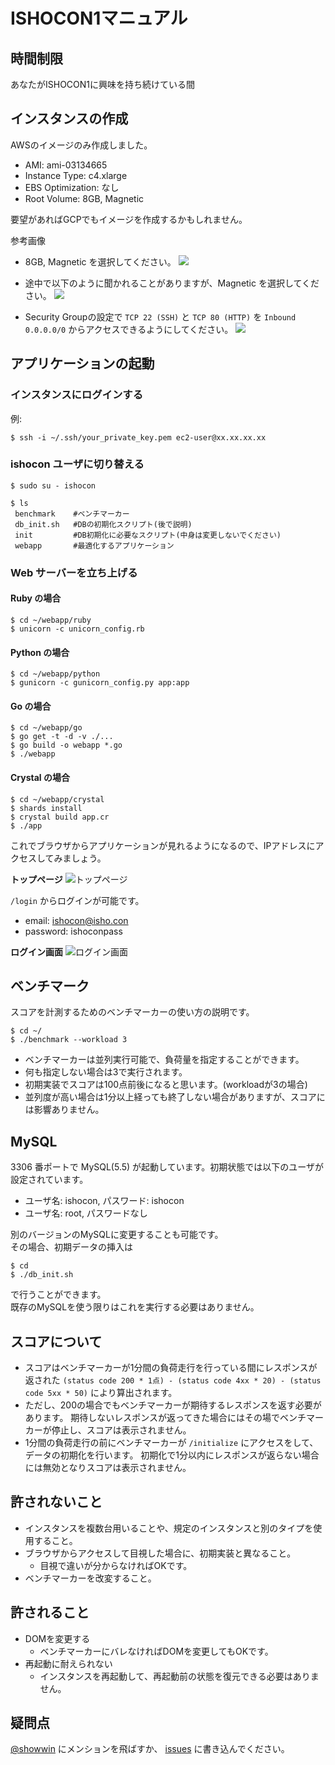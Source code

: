 # ISHOCON1マニュアル
## 時間制限
あなたがISHOCON1に興味を持ち続けている間

## インスタンスの作成
AWSのイメージのみ作成しました。
* AMI: ami-03134665
* Instance Type: c4.xlarge
* EBS Optimization: なし
* Root Volume: 8GB, Magnetic

要望があればGCPでもイメージを作成するかもしれません。

参考画像  
* 8GB, Magnetic を選択してください。
![](https://raw.githubusercontent.com/showwin/ISHOCON1/master/doc/images/instance1.png)

* 途中で以下のように聞かれることがありますが、Magnetic を選択してください。
![](https://raw.githubusercontent.com/showwin/ISHOCON1/master/doc/images/instance2.png)

* Security Groupの設定で `TCP 22 (SSH)` と `TCP 80 (HTTP)` を `Inbound 0.0.0.0/0` からアクセスできるようにしてください。
![](https://raw.githubusercontent.com/showwin/ISHOCON1/master/doc/images/instance3.png)

## アプリケーションの起動
### インスタンスにログインする
例:
```
$ ssh -i ~/.ssh/your_private_key.pem ec2-user@xx.xx.xx.xx
```

### ishocon ユーザに切り替える
```
$ sudo su - ishocon
```

```
$ ls
 benchmark    #ベンチマーカー
 db_init.sh   #DBの初期化スクリプト(後で説明)
 init         #DB初期化に必要なスクリプト(中身は変更しないでください)
 webapp       #最適化するアプリケーション
```

### Web サーバーを立ち上げる
#### Ruby の場合
```
$ cd ~/webapp/ruby
$ unicorn -c unicorn_config.rb
```

#### Python の場合
```
$ cd ~/webapp/python
$ gunicorn -c gunicorn_config.py app:app
```

#### Go の場合
```
$ cd ~/webapp/go
$ go get -t -d -v ./...
$ go build -o webapp *.go
$ ./webapp
```

#### Crystal の場合
```
$ cd ~/webapp/crystal
$ shards install
$ crystal build app.cr
$ ./app
```
これでブラウザからアプリケーションが見れるようになるので、IPアドレスにアクセスしてみましょう。  

**トップページ**
![トップページ](https://raw.githubusercontent.com/showwin/ISHOCON1/master/doc/images/top.png)

`/login` からログインが可能です。
* email: ishocon@isho.con
* password: ishoconpass

**ログイン画面**
![ログイン画面](https://raw.githubusercontent.com/showwin/ISHOCON1/master/doc/images/login.png)


## ベンチマーク
スコアを計測するためのベンチマーカーの使い方の説明です。
```
$ cd ~/
$ ./benchmark --workload 3
```
* ベンチマーカーは並列実行可能で、負荷量を指定することができます。
* 何も指定しない場合は3で実行されます。
* 初期実装でスコアは100点前後になると思います。(workloadが3の場合)
* 並列度が高い場合は1分以上経っても終了しない場合がありますが、スコアには影響ありません。

## MySQL
3306 番ポートで MySQL(5.5) が起動しています。初期状態では以下のユーザが設定されています。
* ユーザ名: ishocon, パスワード: ishocon
* ユーザ名: root, パスワードなし

別のバージョンのMySQLに変更することも可能です。  
その場合、初期データの挿入は
```
$ cd
$ ./db_init.sh
```
で行うことができます。  
既存のMySQLを使う限りはこれを実行する必要はありません。

## スコアについて
* スコアはベンチマーカーが1分間の負荷走行を行っている間にレスポンスが返された
`(status code 200 * 1点) - (status code 4xx * 20) - (status code 5xx * 50)`
により算出されます。
* ただし、200の場合でもベンチマーカーが期待するレスポンスを返す必要があります。
期待しないレスポンスが返ってきた場合にはその場でベンチマーカーが停止し、スコアは表示されません。
* 1分間の負荷走行の前にベンチマーカーが `/initialize` にアクセスをして、データの初期化を行います。
初期化で1分以内にレスポンスが返らない場合には無効となりスコアは表示されません。

## 許されないこと
* インスタンスを複数台用いることや、規定のインスタンスと別のタイプを使用すること。
* ブラウザからアクセスして目視した場合に、初期実装と異なること。
  * 目視で違いが分からなければOKです。
* ベンチマーカーを改変すること。

## 許されること
* DOMを変更する
  * ベンチマーカーにバレなければDOMを変更してもOKです。
* 再起動に耐えられない
  * インスタンスを再起動して、再起動前の状態を復元できる必要はありません。

## 疑問点
[@showwin](https://twitter.com/showwin) にメンションを飛ばすか、 [issues](https://github.com/showwin/ISHOCON1/issues) に書き込んでください。
